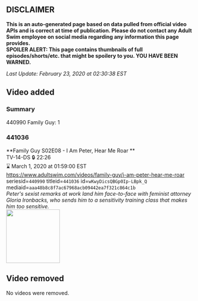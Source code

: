 ## DISCLAIMER
**This is an auto-generated page based on data pulled from official video APIs and is correct at time of publication. Please do not contact any Adult Swim employee on social media regarding any information this page provides.**  
**SPOILER ALERT: This page contains thumbnails of full episodes/shorts/etc. that might be spoilery to you. YOU HAVE BEEN WARNED.**  

_Last Update: February 23, 2020 at 02:30:38 EST_
## Video added
### Summary
440990 Family Guy: 1  
### 441036
**Family Guy S02E08 - I Am Peter, Hear Me Roar **  
TV-14-DS 🔒 22:26  
⌛ March 1, 2020 at 01:59:00 EST  
https://www.adultswim.com/videos/family-guy/i-am-peter-hear-me-roar  
seriesid=`440990` titleid=`441036` id=`wKwyDicsQBGp0Ip-LBpk_Q` mediaid=`aaa48b8c8f7ac67968acb09442ea7f321c864c1b`  
_Peter's sexist remarks at work land him face-to-face with feminist attorney Gloria Ironbacks, who sends him to a sensitivity training class that makes him too sensitive._  
<a href="https://i.cdn.turner.com/asfix/repository//8a25c3920eaf5fa6010eaffb99c438bf/thumbnail_1042.jpg"><img src="https://i.cdn.turner.com/asfix/repository//8a25c3920eaf5fa6010eaffb99c438bf/thumbnail_1042.jpg" height="144px" /></a>
## Video removed
No videos were removed.  
